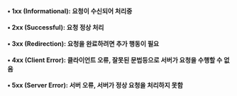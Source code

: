 **• 1xx (Informational): 요청이 수신되어 처리중<br><br>
• 2xx (Successful): 요청 정상 처리<br><br>
• 3xx (Redirection): 요청을 완료하려면 추가 행동이 필요<br><br>
• 4xx (Client Error): 클라이언트 오류, 잘못된 문법등으로 서버가 요청을 수행할 수 없음<br><br>
• 5xx (Server Error): 서버 오류, 서버가 정상 요청을 처리하지 못함<br><br>**

